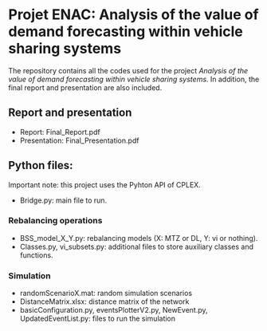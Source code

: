 # Projet ENAC: Analysis of the value of demand forecasting within vehicle sharing systems

The repository contains all the codes used for the project *Analysis of the value of demand forecasting within vehicle sharing systems*. In addition, the final report and presentation are also included.

## Report and presentation
* Report: Final_Report.pdf
* Presentation: Final_Presentation.pdf

## Python files:
Important note: this project uses the Pyhton API of CPLEX.
* Bridge.py: main file to run.
 
### Rebalancing operations
* BSS_model_X_Y.py: rebalancing models (X: MTZ or DL, Y: vi or nothing).
* Classes.py, vi_subsets.py: additional files to store auxiliary classes and functions.

### Simulation
* randomScenarioX.mat: random simulation scenarios
* DistanceMatrix.xlsx: distance matrix of the network
* basicConfiguration.py, eventsPlotterV2.py, NewEvent.py, UpdatedEventList.py: files to run the simulation
